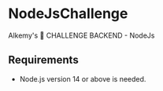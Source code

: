 # NodeJsChallenge
Alkemy's 🚀 CHALLENGE BACKEND - NodeJs

## Requirements

* Node.js version 14 or above is needed.
